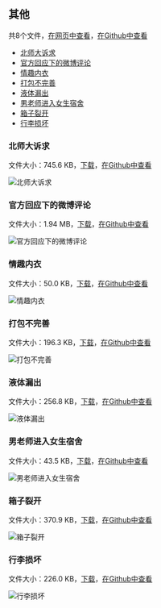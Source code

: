 ## 其他

共8个文件，[在网页中查看](https://flyerwg.github.io/bit_move_dorm/其他/)，[在Github中查看](https://github.com/flyerwg/bit_move_dorm/tree/master/其他/)

* [北师大诉求](#北师大诉求)
* [官方回应下的微博评论](#官方回应下的微博评论)
* [情趣内衣](#情趣内衣)
* [打包不完善](#打包不完善)
* [液体漏出](#液体漏出)
* [男老师进入女生宿舍](#男老师进入女生宿舍)
* [箱子裂开](#箱子裂开)
* [行李损坏](#行李损坏)

### 北师大诉求

文件大小：745.6 KB，[下载](https://flyerwg.github.io/bit_move_dorm/其他/北师大诉求.jpg)，[在Github中查看](https://github.com/flyerwg/bit_move_dorm/tree/master/其他/北师大诉求.jpg)

![北师大诉求](北师大诉求.jpg)

### 官方回应下的微博评论

文件大小：1.94 MB，[下载](https://flyerwg.github.io/bit_move_dorm/其他/官方回应下的微博评论.jpg)，[在Github中查看](https://github.com/flyerwg/bit_move_dorm/tree/master/其他/官方回应下的微博评论.jpg)

![官方回应下的微博评论](官方回应下的微博评论.jpg)

### 情趣内衣

文件大小：50.0 KB，[下载](https://flyerwg.github.io/bit_move_dorm/其他/情趣内衣.jpg)，[在Github中查看](https://github.com/flyerwg/bit_move_dorm/tree/master/其他/情趣内衣.jpg)

![情趣内衣](情趣内衣.jpg)

### 打包不完善

文件大小：196.3 KB，[下载](https://flyerwg.github.io/bit_move_dorm/其他/打包不完善.jpg)，[在Github中查看](https://github.com/flyerwg/bit_move_dorm/tree/master/其他/打包不完善.jpg)

![打包不完善](打包不完善.jpg)

### 液体漏出

文件大小：256.8 KB，[下载](https://flyerwg.github.io/bit_move_dorm/其他/液体漏出.jpg)，[在Github中查看](https://github.com/flyerwg/bit_move_dorm/tree/master/其他/液体漏出.jpg)

![液体漏出](液体漏出.jpg)

### 男老师进入女生宿舍

文件大小：43.5 KB，[下载](https://flyerwg.github.io/bit_move_dorm/其他/男老师进入女生宿舍.jpg)，[在Github中查看](https://github.com/flyerwg/bit_move_dorm/tree/master/其他/男老师进入女生宿舍.jpg)

![男老师进入女生宿舍](男老师进入女生宿舍.jpg)

### 箱子裂开

文件大小：370.9 KB，[下载](https://flyerwg.github.io/bit_move_dorm/其他/箱子裂开.jpg)，[在Github中查看](https://github.com/flyerwg/bit_move_dorm/tree/master/其他/箱子裂开.jpg)

![箱子裂开](箱子裂开.jpg)

### 行李损坏

文件大小：226.0 KB，[下载](https://flyerwg.github.io/bit_move_dorm/其他/行李损坏.jpg)，[在Github中查看](https://github.com/flyerwg/bit_move_dorm/tree/master/其他/行李损坏.jpg)

![行李损坏](行李损坏.jpg)

